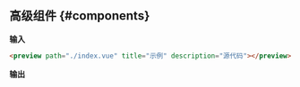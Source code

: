 ## 高级组件 {#components}

**输入**

```md
<preview path="./index.vue" title="示例" description="源代码"></preview>
```

**输出**

<preview path="./index.vue" title="示例" description="源代码"></preview>
